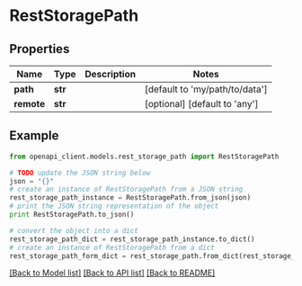 # RestStoragePath


## Properties
Name | Type | Description | Notes
------------ | ------------- | ------------- | -------------
**path** | **str** |  | [default to 'my/path/to/data']
**remote** | **str** |  | [optional] [default to 'any']

## Example

```python
from openapi_client.models.rest_storage_path import RestStoragePath

# TODO update the JSON string below
json = "{}"
# create an instance of RestStoragePath from a JSON string
rest_storage_path_instance = RestStoragePath.from_json(json)
# print the JSON string representation of the object
print RestStoragePath.to_json()

# convert the object into a dict
rest_storage_path_dict = rest_storage_path_instance.to_dict()
# create an instance of RestStoragePath from a dict
rest_storage_path_form_dict = rest_storage_path.from_dict(rest_storage_path_dict)
```
[[Back to Model list]](../README.md#documentation-for-models) [[Back to API list]](../README.md#documentation-for-api-endpoints) [[Back to README]](../README.md)


